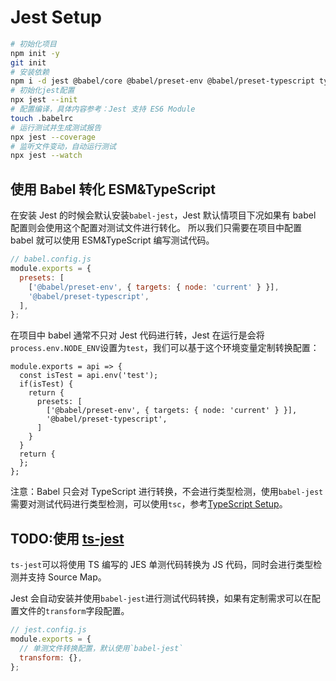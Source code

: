 # Jest Setup

```bash
# 初始化项目
npm init -y
git init
# 安装依赖
npm i -d jest @babel/core @babel/preset-env @babel/preset-typescript typescript ts-node @types/jest
# 初始化jest配置
npx jest --init
# 配置编译，具体内容参考：Jest 支持 ES6 Module
touch .babelrc
# 运行测试并生成测试报告
npx jest --coverage
# 监听文件变动，自动运行测试
npx jest --watch
```

## 使用 Babel 转化 ESM&TypeScript

在安装 Jest 的时候会默认安装`babel-jest`，Jest 默认情项目下况如果有 babel 配置则会使用这个配置对测试文件进行转化。
所以我们只需要在项目中配置 babel 就可以使用 ESM&TypeScript 编写测试代码。

```JavaScript
// babel.config.js
module.exports = {
  presets: [
    ['@babel/preset-env', { targets: { node: 'current' } }],
    '@babel/preset-typescript',
  ],
};
```

在项目中 babel 通常不只对 Jest 代码进行转，Jest 在运行是会将`process.env.NODE_ENV`设置为`test`，我们可以基于这个环境变量定制转换配置：

```JS
module.exports = api => {
  const isTest = api.env('test');
  if(isTest) {
    return {
      presets: [
        ['@babel/preset-env', { targets: { node: 'current' } }],
        '@babel/preset-typescript',
      ]
    }
  }
  return {
  };
};
```

注意：Babel 只会对 TypeScript 进行转换，不会进行类型检测，使用`babel-jest`需要对测试代码进行类型检测，可以使用`tsc`，参考[TypeScript Setup](../../02-JavaScript/05.TypeScript/0.TypeScript%20Setup.md)。

## TODO:使用 [ts-jest](https://github.com/kulshekhar/ts-jest)

`ts-jest`可以将使用 TS 编写的 JES 单测代码转换为 JS 代码，同时会进行类型检测并支持 Source Map。

Jest 会自动安装并使用`babel-jest`进行测试代码转换，如果有定制需求可以在配置文件的`transform`字段配置。

```JavaScript
// jest.config.js
module.exports = {
  // 单测文件转换配置，默认使用`babel-jest`
  transform: {},
};
```
